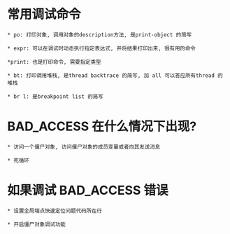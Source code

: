 # 常用调试命令

    * po: 打印对象, 调用对象的description方法, 是print-object 的简写
    
    * expr: 可以在调试时动态执行指定表达式, 并将结果打印出来, 很有用的命令
    
    *print: 也是打印命令, 需要指定类型
    
    * bt: 打印调用堆栈, 是thread backtrace 的简写, 加 all 可以答应所有thread 的堆栈
    
    * br l: 是breakpoint list 的简写
    
# BAD_ACCESS 在什么情况下出现?

    * 访问一个僵尸对象, 访问僵尸对象的成员变量或者向其发送消息
    
    * 死循环
    
# 如果调试 BAD_ACCESS 错误

    * 设置全局端点快速定位问题代码所在行
    
    * 开启僵尸对象调试功能
    
    


    
    
    
<br />
<br />
<br />
